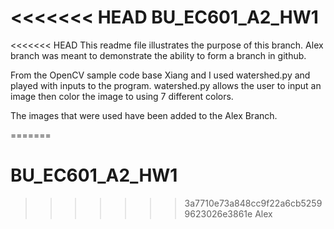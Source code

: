 <<<<<<< HEAD
BU_EC601_A2_HW1
=======
<<<<<<< HEAD
This readme file illustrates the purpose of this branch. Alex branch 
was meant to demonstrate the ability to form a branch in github. 

From the OpenCV sample code base Xiang and I used watershed.py and 
played with inputs to the program. watershed.py allows the user to 
input an image then color the image to using 7 different colors. 

The images that were used have been added to the Alex Branch. 


=======
# BU_EC601_A2_HW1
>>>>>>> 3a7710e73a848cc9f22a6cb52599623026e3861e
>>>>>>> Alex
